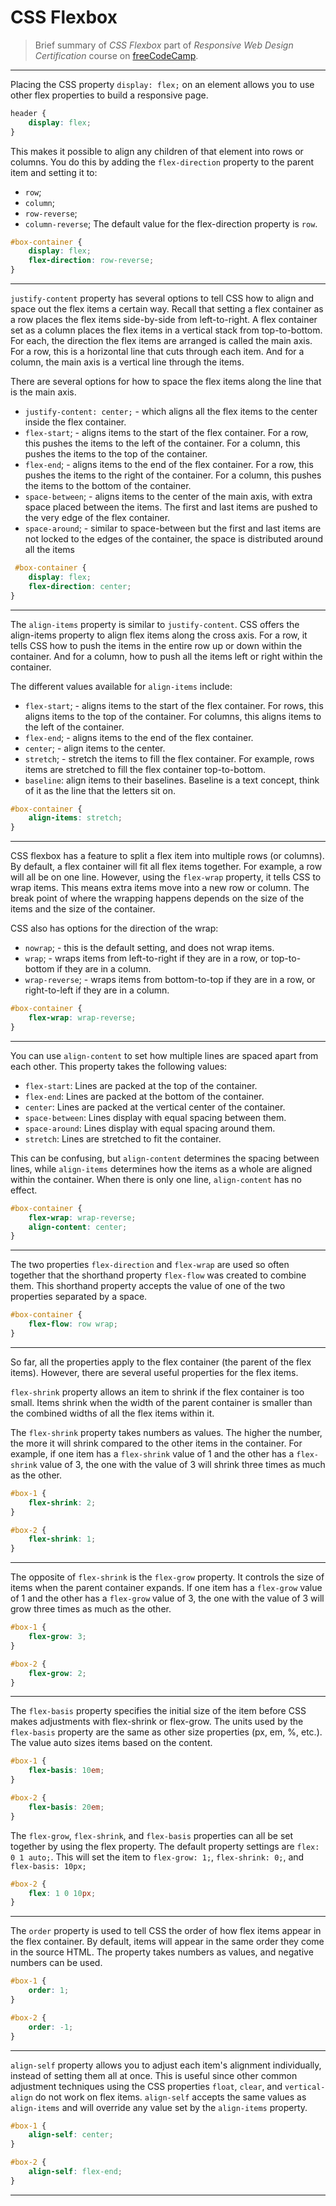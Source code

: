 # CSS Flexbox

> Brief summary of _CSS Flexbox_ part of _Responsive Web Design Certification_ course on [freeCodeCamp](https://learn.freecodecamp.org/).

---
Placing the CSS property `display: flex;` on an element allows you to use other flex properties to build a responsive page.
```css
header {
    display: flex;
}
```
This makes it possible to align any children of that element into rows or columns. You do this by adding the `flex-direction` property to the parent item and setting it to:
 - `row`; 
 - `column`;
 - `row-reverse`;
 - `column-reverse`;
 The default value for the flex-direction property is `row`.

```css
#box-container {
    display: flex;
    flex-direction: row-reverse;
}
```

---
`justify-content` property has several options to tell CSS how to align and space out the flex items a certain way. Recall that setting a flex container as a row places the flex items side-by-side from left-to-right. A flex container set as a column places the flex items in a vertical stack from top-to-bottom. For each, the direction the flex items are arranged is called the main axis. For a row, this is a horizontal line that cuts through each item. And for a column, the main axis is a vertical line through the items.

There are several options for how to space the flex items along the line that is the main axis.
 - `justify-content: center;` - which aligns all the flex items to the center inside the flex container.
 - `flex-start`; - aligns items to the start of the flex container. For a row, this pushes the items to the left of the container. For a column, this pushes the items to the top of the container.
 - `flex-end`; - aligns items to the end of the flex container. For a row, this pushes the items to the right of the container. For a column, this pushes the items to the bottom of the container.
 - `space-between`; - aligns items to the center of the main axis, with extra space placed between the items. The first and last items are pushed to the very edge of the flex container.
 - `space-around`; - similar to space-between but the first and last items are not locked to the edges of the container, the space is distributed around all the items

```css
 #box-container {
    display: flex;
    flex-direction: center;
}
```

---
The `align-items` property is similar to `justify-content`. CSS offers the align-items property to align flex items along the cross axis. For a row, it tells CSS how to push the items in the entire row up or down within the container. And for a column, how to push all the items left or right within the container.

The different values available for `align-items` include:
 - `flex-start`; - aligns items to the start of the flex container. For rows, this aligns items to the top of the container. For columns, this aligns items to the left of the container.
 - `flex-end`; - aligns items to the end of the flex container.
 - `center`; - align items to the center.
 - `stretch`; - stretch the items to fill the flex container. For example, rows items are stretched to fill the flex container top-to-bottom.
 - `baseline`: align items to their baselines. Baseline is a text concept, think of it as the line that the letters sit on.

```css
#box-container {
    align-items: stretch;
}
```

---
CSS flexbox has a feature to split a flex item into multiple rows (or columns). By default, a flex container will fit all flex items together. For example, a row will all be on one line. However, using the `flex-wrap` property, it tells CSS to wrap items. This means extra items move into a new row or column. The break point of where the wrapping happens depends on the size of the items and the size of the container.

CSS also has options for the direction of the wrap:
 - `nowrap`; - this is the default setting, and does not wrap items.
 - `wrap`; - wraps items from left-to-right if they are in a row, or top-to-bottom if they are in a column.
 - `wrap-reverse`; - wraps items from bottom-to-top if they are in a row, or right-to-left if they are in a column.

```css
#box-container {
    flex-wrap: wrap-reverse;
}
```

---
You can use `align-content` to set how multiple lines are spaced apart from each other. This property takes the following values:
 - `flex-start`: Lines are packed at the top of the container.
 - `flex-end`: Lines are packed at the bottom of the container.
 - `center`: Lines are packed at the vertical center of the container.
 - `space-between`: Lines display with equal spacing between them.
 - `space-around`: Lines display with equal spacing around them.
 - `stretch`: Lines are stretched to fit the container.

This can be confusing, but `align-content` determines the spacing between lines, while `align-items` determines how the items as a whole are aligned within the container. When there is only one line, `align-content` has no effect.

```css
#box-container {
    flex-wrap: wrap-reverse;
    align-content: center;
}
```

---
The two properties `flex-direction` and `flex-wrap` are used so often together that the shorthand property `flex-flow` was created to combine them. This shorthand property accepts the value of one of the two properties separated by a space.

```css
#box-container {
    flex-flow: row wrap;
}
```

---
So far, all the properties apply to the flex container (the parent of the flex items). However, there are several useful properties for the flex items. 

`flex-shrink` property allows an item to shrink if the flex container is too small. Items shrink when the width of the parent container is smaller than the combined widths of all the flex items within it.

The `flex-shrink` property takes numbers as values. The higher the number, the more it will shrink compared to the other items in the container. For example, if one item has a `flex-shrink` value of 1 and the other has a `flex-shrink` value of 3, the one with the value of 3 will shrink three times as much as the other.

```css
#box-1 {
    flex-shrink: 2;
}

#box-2 {
    flex-shrink: 1;
}
```

---
The opposite of `flex-shrink` is the `flex-grow` property. It controls the size of items when the parent container expands. If one item has a `flex-grow` value of 1 and the other has a `flex-grow` value of 3, the one with the value of 3 will grow three times as much as the other.

```css
#box-1 {
    flex-grow: 3;
}

#box-2 {
    flex-grow: 2;
}
```

---
The `flex-basis` property specifies the initial size of the item before CSS makes adjustments with flex-shrink or flex-grow. The units used by the `flex-basis` property are the same as other size properties (px, em, %, etc.). The value auto sizes items based on the content.

```css
#box-1 {
    flex-basis: 10em;
}

#box-2 {
    flex-basis: 20em;
}
```

The `flex-grow`, `flex-shrink`, and `flex-basis` properties can all be set together by using the flex property. The default property settings are `flex: 0 1 auto;`. This will set the item to `flex-grow: 1;`, `flex-shrink: 0;`, and `flex-basis: 10px;`

```css
#box-2 {
    flex: 1 0 10px;
}
```

---
The `order` property is used to tell CSS the order of how flex items appear in the flex container. By default, items will appear in the same order they come in the source HTML. The property takes numbers as values, and negative numbers can be used.

```css
#box-1 {
    order: 1;
}

#box-2 {
    order: -1;
}
```

---
`align-self` property allows you to adjust each item's alignment individually, instead of setting them all at once. This is useful since other common adjustment techniques using the CSS properties `float`, `clear`, and `vertical-align` do not work on flex items. `align-self` accepts the same values as `align-items` and will override any value set by the `align-items` property.

```css
#box-1 {
    align-self: center;
}

#box-2 {
    align-self: flex-end;
}
```

---